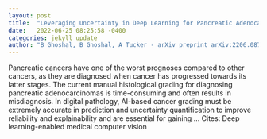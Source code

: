 ```yaml
---
layout: post
title:  "Leveraging Uncertainty in Deep Learning for Pancreatic Adenocarcinoma Grading"
date:   2022-06-25 08:25:58 -0400
categories: jekyll update
author: "B Ghoshal, B Ghoshal, A Tucker - arXiv preprint arXiv:2206.08787, 2022"
---
```

Pancreatic cancers have one of the worst prognoses compared to other cancers, as they are diagnosed when cancer has progressed towards its latter stages. The current manual histological grading for diagnosing pancreatic adenocarcinomas is time-consuming and often results in misdiagnosis. In digital pathology, AI-based cancer grading must be extremely accurate in prediction and uncertainty quantification to improve reliability and explainability and are essential for gaining …
Cites: ‪Deep learning-enabled medical computer vision‬  